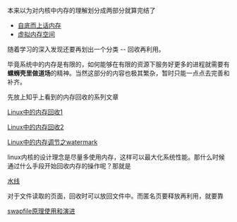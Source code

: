 本来以为对内核中内存的理解划分成两部分就算完结了

* [自底而上话内存][1]
* [虚拟内存空间][2]

随着学习的深入发现还要再划出一个分类 -- 回收再利用。

毕竟系统中的内存是有限的，如何能够在有限的资源下服务好更多的进程就需要有**螺蛳壳里做道场**的精神。当然这部分的内容也极其繁杂，暂时只能一点点去完善和补齐。

先放上知乎上看到的内存回收的系列文章

[Linux中的内存回收1][5]

[Linux中的内存回收2][6]

[Linux中的内存调节之watermark][7]

linux内核的设计理念是尽量多使用内存，这样可以最大化系统性能。那什么时候通过什么手段开始回收内存的操作呢？那就是

[水线][4]

对于文件读取的页面，回收时可以放回文件中。而匿名页要释放再利用，就要靠

[swapfile原理使用和演进][3]

[1]: /mm/00-memory_a_bottom_up_view.md
[2]: /virtual_mm/00-index.md
[3]: /mm_reclaim/01-swapfile.md
[4]: /mm_reclaim/02-watermark.md
[5]: https://zhuanlan.zhihu.com/p/70964195
[6]: https://zhuanlan.zhihu.com/p/72998605
[7]: https://zhuanlan.zhihu.com/p/73539328
